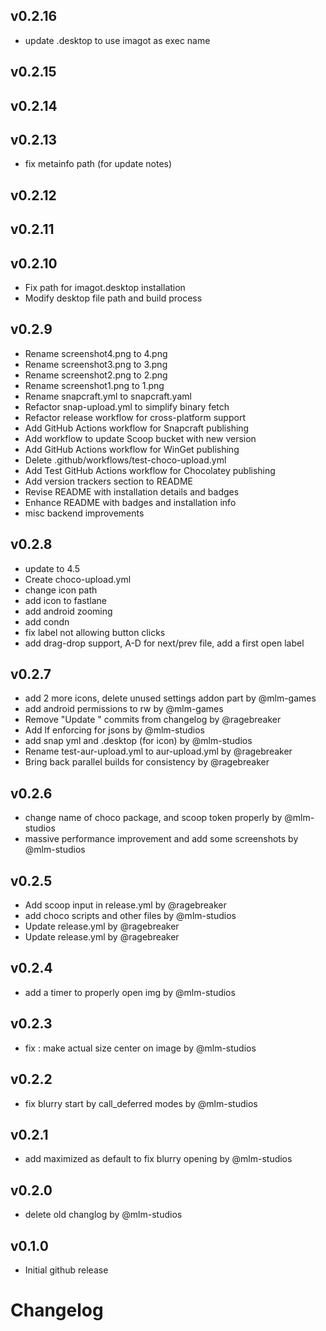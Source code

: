 ## v0.2.16

- update .desktop to use imagot as exec name


## v0.2.15




## v0.2.14




## v0.2.13

- fix metainfo path (for update notes)


## v0.2.12




## v0.2.11




## v0.2.10

- Fix path for imagot.desktop installation
- Modify desktop file path and build process


## v0.2.9

- Rename screenshot4.png to 4.png
- Rename screenshot3.png to 3.png
- Rename screenshot2.png to 2.png
- Rename screenshot1.png to 1.png
- Rename snapcraft.yml to snapcraft.yaml
- Refactor snap-upload.yml to simplify binary fetch
- Refactor release workflow for cross-platform support
- Add GitHub Actions workflow for Snapcraft publishing
- Add workflow to update Scoop bucket with new version
- Add GitHub Actions workflow for WinGet publishing
- Delete .github/workflows/test-choco-upload.yml
- Add Test GitHub Actions workflow for Chocolatey publishing
- Add version trackers section to README
- Revise README with installation details and badges
- Enhance README with badges and installation info
- misc backend improvements


## v0.2.8

- update to 4.5
- Create choco-upload.yml
- change icon path
- add icon to fastlane
- add android zooming
- add condn
- fix label not allowing button clicks
- add drag-drop support, A-D for next/prev file, add a first open label


## v0.2.7

- add 2 more icons, delete unused settings addon part by @mlm-games
- add android permissions to rw by @mlm-games
- Remove "Update " commits from changelog by @ragebreaker
- Add lf enforcing for jsons by @mlm-studios
- add snap yml and .desktop (for icon) by @mlm-studios
- Rename test-aur-upload.yml to aur-upload.yml by @ragebreaker
- Bring back parallel builds for consistency by @ragebreaker


## v0.2.6

- change name of choco package, and scoop token properly by @mlm-studios
- massive performance improvement and add some screenshots by @mlm-studios


## v0.2.5

- Add scoop input in release.yml by @ragebreaker
- add choco scripts and other files by @mlm-studios
- Update release.yml by @ragebreaker
- Update release.yml by @ragebreaker


## v0.2.4

- add a timer to properly open img by @mlm-studios


## v0.2.3

- fix : make actual size center on image by @mlm-studios


## v0.2.2

- fix blurry start by call_deferred modes by @mlm-studios


## v0.2.1

- add maximized as default to fix blurry opening by @mlm-studios


## v0.2.0

- delete old changlog by @mlm-studios


## v0.1.0

- Initial github release
 
# Changelog